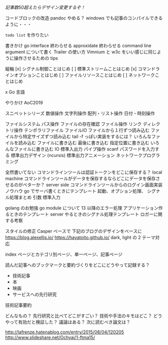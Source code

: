 *記事数50超えたらデザイン変更するぞ！*


コードブロックの改造
pandoc やめる？
windows でも記事のコンパイルできるように・・・

`todo list` を作りたい

書きかけ
  go interface 終わらせる
  approxidate 終わらせる
  command line argument について書く
  Trailer の使い方
  Vimnium と w3c をいい感じに同じように操作させるための tips 

縦軸
  [x] シグナル制御ことはじめ
  [ ] 標準ストリームことはじめ
  [x] コマンドラインオプションことはじめ
  [ ] ファイルリソースことはじめ
  [ ] ネットワークことはじめ

x Go 言語

やりかけ
  AoC2019

スニペットシリーズ
  数値操作
  文字列操作
  配列・リスト操作
  日付・時刻操作

  ファイルシステム
    パス操作
    ファイルの存在確認
    ファイル操作
      リンク
    ディレクトリ操作
    テンポラリファイル
  ファイルIO
    ファイルから１行ずつ読み込む
    ファイルから特定サイズずつ読み込む
    tail -f っぽい実装をするには？
    いろんなファイルを読み込む
    ファイルに書き込む
    最後に書き込む
    指定位置に書き込む
    いろんなファイルに書き込む
  IO
    標準入出力
    パイプ操作
    scanf
    パスワードを入力する
    標準出力デザイン (ncursis)
    標準出力アニメーション
  ネットワークプログラミング


全然書いてない
  コマンドラインツールは認証トークンをどこに保存する？
  local machine
  コマンドラインツールがデータを保存するならどこにデータを保存させるのがベターか？
  server side
  コマンドラインツールからのログイン画面実装ノウハウ
  go でサーバ書くときにテンプレート
    起動、オプション処理、
  シグナル処理まとめ 
  引数
  標準入力

golang のお勉強
  go module について
  13 以降のエラー処理
  アプリケーション作るときのテンプレート
  server やるときのシグナル処理テンプレート
  ロガーに関する考察

スタイルの修正
  Casper ベースで
  下記のブログのデザインをベースに
  https://blog.alexellis.io/
  https://hayatoito.github.io/
  dark, light の 2 テーマ対応

index ページとカテゴリ別ページ、単一ページ、記事ページ

読んだ記事へのブックマークと要約づくりをどこにどうやって記録する？

* 技術記事
* 本
* 映画
* サービスへの先行研究


技術記事要約

どんなもの？
先行研究と比べてどこがすごい？
技術や手法のキモはどこ？
どうやって有効だと検証した？
議論はある？
次に読むべき論文は？

http://lafrenze.hatenablog.com/entry/2015/08/04/120205
http://www.slideshare.net/Ochyai/1-ftma15/

